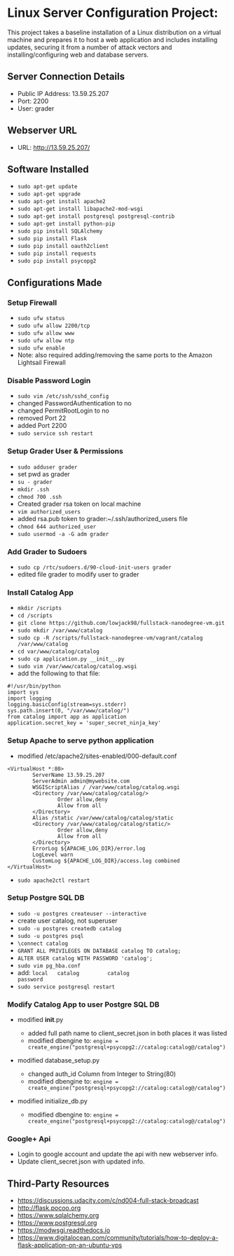 # Linux Server Configuration Project:

This project takes a baseline installation of a Linux distribution on a virtual
machine and prepares it to host a web application and includes installing
updates, securing it from a number of attack vectors and installing/configuring
web and database servers.

## Server Connection Details
* Public IP Address: 13.59.25.207
* Port: 2200
* User: grader

## Webserver URL
* URL: http://13.59.25.207/

## Software Installed
* `sudo apt-get update`
* `sudo apt-get upgrade`
* `sudo apt-get install apache2`
* `sudo apt-get install libapache2-mod-wsgi`
* `sudo apt-get install postgresql postgresql-contrib`
* `sudo apt-get install python-pip`
* `sudo pip install SQLAlchemy`
* `sudo pip install Flask`
* `sudo pip install oauth2client`
* `sudo pip install requests`
* `sudo pip install psycopg2`

## Configurations Made

### Setup Firewall
* `sudo ufw status`
* `sudo ufw allow 2200/tcp`
* `sudo ufw allow www`
* `sudo ufw allow ntp`
* `sudo ufw enable`
* Note: also required adding/removing the same ports to the Amazon Lightsail Firewall

### Disable Password Login
* `sudo vim /etc/ssh/sshd_config`
* changed PasswordAuthentication to no
* changed PermitRootLogin to no
* removed Port 22
* added Port 2200
* `sudo service ssh restart`

### Setup Grader User & Permissions
* `sudo adduser grader`
* set pwd as grader
* `su - grader`
* `mkdir .ssh`
* `chmod 700 .ssh`
* Created grader rsa token on local machine
* `vim authorized_users`
* added rsa.pub token to grader:~/.ssh/authorized_users file
* `chmod 644 authorized_user`
* `sudo usermod -a -G adm grader`

### Add Grader to Sudoers
* `sudo cp /rtc/sudoers.d/90-cloud-init-users grader`
* edited file grader to modify user to grader

### Install Catalog App
* `mkdir /scripts`
* `cd /scripts`
* `git clone https://github.com/lowjack98/fullstack-nanodegree-vm.git`
* `sudo mkdir /var/www/catalog`
* `sudo cp -R /scripts/fullstack-nanodegree-vm/vagrant/catalog /var/www/catalog`
* `cd var/www/catalog/catalog`
* `sudo cp application.py __init__.py`
* `sudo vim /var/www/catalog/catalog.wsgi`
* add the following to that file:
```
#!/usr/bin/python
import sys
import logging
logging.basicConfig(stream=sys.stderr)
sys.path.insert(0, "/var/www/catalog/")
from catalog import app as application
application.secret_key = 'super_secret_ninja_key'
```

### Setup Apache to serve python application
* modified /etc/apache2/sites-enabled/000-default.conf
```
<VirtualHost *:80>
        ServerName 13.59.25.207
        ServerAdmin admin@mywebsite.com
        WSGIScriptAlias / /var/www/catalog/catalog.wsgi
        <Directory /var/www/catalog/catalog/>
                Order allow,deny
                Allow from all
        </Directory>
        Alias /static /var/www/catalog/catalog/static
        <Directory /var/www/catalog/catalog/static/>
                Order allow,deny
                Allow from all
        </Directory>
        ErrorLog ${APACHE_LOG_DIR}/error.log
        LogLevel warn
        CustomLog ${APACHE_LOG_DIR}/access.log combined
</VirtualHost>
```
* `sudo apache2ctl restart`

### Setup Postgre SQL DB
* `sudo -u postgres createuser --interactive`
*	create user catalog, not superuser
* `sudo -u postgres createdb catalog`
* `sudo -u postgres psql`
* `\connect catalog`
* `GRANT ALL PRIVILEGES ON DATABASE catalog TO catalog;`
* `ALTER USER catalog WITH PASSWORD 'catalog';`
* `sudo vim pg_hba.conf`
* add: `local   catalog         catalog                                 password`
* `sudo service postgresql restart`

### Modify Catalog App to user Postgre SQL DB
* modified __init__.py
  * added full path name to client_secret.json in both places it was listed
  *	modified dbengine to: `engine = create_engine("postgresql+psycopg2://catalog:catalog@/catalog")`

* modified database_setup.py
  * changed auth_id Column from Integer to String(80)
  *	modified dbengine to: `engine = create_engine("postgresql+psycopg2://catalog:catalog@/catalog")`

* modified initialize_db.py
  * modified dbengine to: `engine = create_engine("postgresql+psycopg2://catalog:catalog@/catalog")`

### Google+ Api
* Login to google account and update the api with new webserver info.
* Update client_secret.json with updated info.

## Third-Party Resources
* https://discussions.udacity.com/c/nd004-full-stack-broadcast
* http://flask.pocoo.org
* https://www.sqlalchemy.org
* https://www.postgresql.org
* https://modwsgi.readthedocs.io
* https://www.digitalocean.com/community/tutorials/how-to-deploy-a-flask-application-on-an-ubuntu-vps
